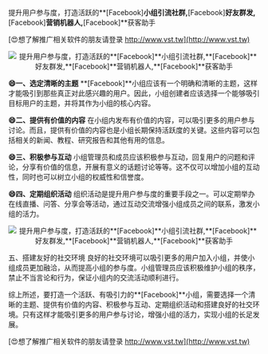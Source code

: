提升用户参与度，打造活跃的**[Facebook]**小组引流社群,**[Facebook]**好友群发,**[Facebook]**营销机器人,**[Facebook]**获客助手

[😍想了解推广相关软件的朋友请登录 http://www.vst.tw](http://www.vst.tw)

 <center><img src="https://vst.tw/MP4/tuiguang/png/0.png" alt="提升用户参与度，打造活跃的**[Facebook]**小组引流社群,**[Facebook]**好友群发,**[Facebook]**营销机器人,**[Facebook]**获客助手"></center>

**😄一、选定清晰的主题**
**[Facebook]**小组应该有一个明确和清晰的主题，这样才能吸引到那些真正对此感兴趣的用户。因此，小组创建者应该选择一个能够吸引目标用户的主题，并将其作为小组的核心内容。

**😄二、提供有价值的内容**
在小组内发布有价值的内容，可以吸引更多的用户参与讨论。而且，提供有价值的内容也是小组长期保持活跃度的关键。这些内容可以包括相关的新闻、教程、研究报告和其他有用的信息。

**😄三、积极参与互动**
小组管理员和成员应该积极参与互动，回复用户的问题和评论，分享有价值的信息，开展有意义的话题讨论等等。这不仅可以增加小组的互动性，同时也可以树立小组的权威性和信誉度。

**😄四、定期组织活动**
组织活动是提升用户参与度的重要手段之一。可以定期举办在线直播、问答、分享会等活动，通过互动交流增强小组成员之间的联系，激发小组的活力。

 <center><img src="https://vst.tw/MP4/tuiguang/png/6.png" alt="提升用户参与度，打造活跃的**[Facebook]**小组引流社群,**[Facebook]**好友群发,**[Facebook]**营销机器人,**[Facebook]**获客助手"></center>

五、搭建友好的社交环境
良好的社交环境可以吸引更多的用户加入小组，并使小组成员更加融洽，从而提高小组的参与度。小组管理员应该积极维护小组的秩序，禁止不当言论和行为，保证小组内的交流活动顺利进行。

综上所述，要打造一个活跃、有吸引力的**[Facebook]**小组，需要选择一个清晰的主题、提供有价值的内容、积极参与互动、定期组织活动和搭建良好的社交环境。只有这样才能吸引更多的用户参与讨论，增强小组的活力，实现小组的长足发展。

[😍想了解推广相关软件的朋友请登录 http://www.vst.tw](http://www.vst.tw)



